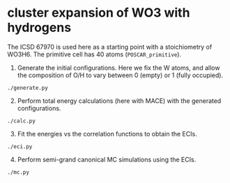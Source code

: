 # cluster expansion of WO3 with hydrogens 

The ICSD 67970 is used here as a starting point with a stoichiometry of WO3H6. The primitive cell has 40 atoms (`POSCAR_primitive`).

1. Generate the initial configurations. Here we fix the W atoms, and allow the composition of O/H to vary between 0 (empty) or 1 (fully occupied).

`./generate.py`

2. Perform total energy calculations (here with MACE) with the generated configurations.

`./calc.py`

3. Fit the energies vs the correlation functions to obtain the ECIs.

`./eci.py`

4. Perform semi-grand canonical MC simulations using the ECIs.

`./mc.py`
